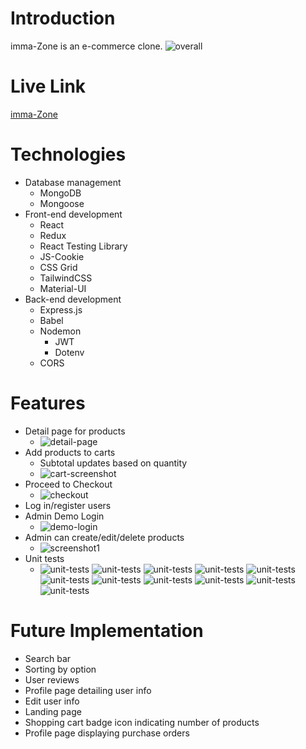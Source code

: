 # Introduction
imma-Zone is an e-commerce clone.
![overall](public/images/overall.gif)

# Live Link

[imma-Zone](https://e-commerce-5555-frontend.herokuapp.com/)

# Technologies

- Database management
	- MongoDB
  - Mongoose
- Front-end development
	- React
  - Redux
  - React Testing Library
  - JS-Cookie
  - CSS Grid
  - TailwindCSS
  - Material-UI
- Back-end development
	- Express.js
  - Babel
  - Nodemon
	- JWT
	- Dotenv
  - CORS

# Features

- Detail page for products
  - ![detail-page](public/images/detail-page.png)
- Add products to carts
  - Subtotal updates based on quantity
  - ![cart-screenshot](public/images/cart-screenshot.png)
- Proceed to Checkout
  - ![checkout](public/images/proceed-to-checkout.gif)
- Log in/register users
- Admin Demo Login
  - ![demo-login](public/images/demo-login.png)
- Admin can create/edit/delete products
  - ![screenshot1](public/images/screenshot1.png)
- Unit tests
  - ![unit-tests](public/images/screenshot2.png)
  ![unit-tests](public/images/appjs-test.png)
  ![unit-tests](public/images/cartjs-test.png)
  ![unit-tests](public/images/loginjs-test.png)
  ![unit-tests](public/images/oderplacementjs-test.png)
  ![unit-tests](public/images/paymentjs-test.png)
  ![unit-tests](public/images/productdetailjs-test.png)
  ![unit-tests](public/images/productsjs-test.png)
  ![unit-tests](public/images/shippingaddressjs-test.png)
  ![unit-tests](public/images/userprofilejs-test.png)
  ![unit-tests](public/images/userregisterjs-test.png)

# Future Implementation
- Search bar
- Sorting by option
- User reviews
- Profile page detailing user info
- Edit user info
- Landing page
- Shopping cart badge icon indicating number of products
- Profile page displaying purchase orders